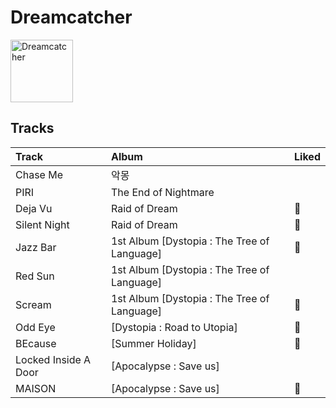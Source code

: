 
# Dreamcatcher


<img src="https://i.scdn.co/image/ab6761610000e5ebbf973f439e9a11dab997893c" alt="Dreamcatcher" width="100" />

## Tracks

| Track                | Album                                       | Liked   |
|:---------------------|:--------------------------------------------|:--------|
| Chase Me             | 악몽                                          |         |
| PIRI                 | The End of Nightmare                        |         |
| Deja Vu              | Raid of Dream                               | 💚       |
| Silent Night         | Raid of Dream                               | 💚       |
| Jazz Bar             | 1st Album [Dystopia : The Tree of Language] | 💚       |
| Red Sun              | 1st Album [Dystopia : The Tree of Language] |         |
| Scream               | 1st Album [Dystopia : The Tree of Language] | 💚       |
| Odd Eye              | [Dystopia : Road to Utopia]                 | 💚       |
| BEcause              | [Summer Holiday]                            | 💚       |
| Locked Inside A Door | [Apocalypse : Save us]                      |         |
| MAISON               | [Apocalypse : Save us]                      | 💚       |